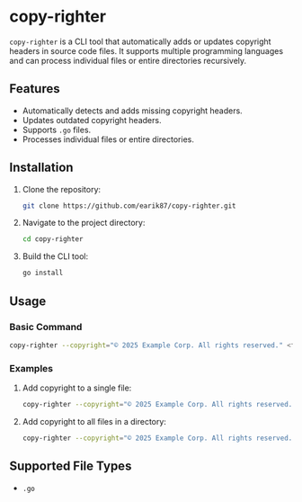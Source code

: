 # copy-righter

`copy-righter` is a CLI tool that automatically adds or updates copyright headers in source code files. It supports multiple programming languages and can process individual files or entire directories recursively.

## Features
- Automatically detects and adds missing copyright headers.
- Updates outdated copyright headers.
- Supports `.go` files.
- Processes individual files or entire directories.

## Installation

1. Clone the repository:
   ```bash
   git clone https://github.com/earik87/copy-righter.git
   ```

2. Navigate to the project directory:
   ```bash
   cd copy-righter
   ```

3. Build the CLI tool:
   ```bash
   go install
   ```

## Usage

### Basic Command
```bash
copy-righter --copyright="© 2025 Example Corp. All rights reserved." <file_or_directory>
```

### Examples

1. Add copyright to a single file:
   ```bash
   copy-righter --copyright="© 2025 Example Corp. All rights reserved." main.go
   ```

2. Add copyright to all files in a directory:
   ```bash
   copy-righter --copyright="© 2025 Example Corp. All rights reserved." ./src
   ```

## Supported File Types
- `.go`
